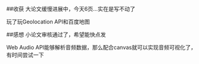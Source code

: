 ##收获
大论文缓慢进展中，今天6页...实在是写不动了

玩了玩Geolocation API和百度地图

##感想
小论文审核通过了，希望能快点发

Web Audio API能够解析音频数据，那么配合canvas就可以实现音频可视化了，有时间尝试一下
